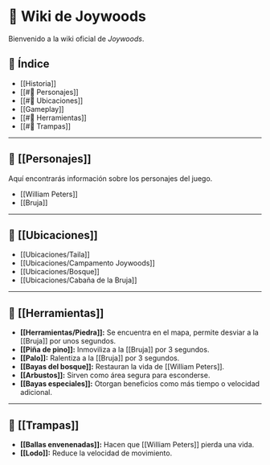 # 📜 Wiki de Joywoods

Bienvenido a la wiki oficial de *Joywoods*.

## 📂 Índice
- [[Historia]]
- [[#📁 Personajes]]
- [[#📄 Ubicaciones]]
- [[Gameplay]]
- [[#📄 Herramientas]]
- [[#📄 Trampas]]

---

## 📁 [[Personajes]]

Aquí encontrarás información sobre los personajes del juego.

- [[William Peters]]
- [[Bruja]] 

---

## 📄 [[Ubicaciones]]

- [[Ubicaciones/Taila]]
- [[Ubicaciones/Campamento Joywoods]]
- [[Ubicaciones/Bosque]]
- [[Ubicaciones/Cabaña de la Bruja]]

---

## 📄 [[Herramientas]]

- **[[Herramientas/Piedra]]:** Se encuentra en el mapa, permite desviar a la [[Bruja]] por unos segundos.
- **[[Piña de pino]]:** Inmoviliza a la [[Bruja]] por 3 segundos.
- **[[Palo]]:** Ralentiza a la [[Bruja]] por 3 segundos.
- **[[Bayas del bosque]]:** Restauran la vida de [[William Peters]].
- **[[Arbustos]]:** Sirven como área segura para esconderse.
- **[[Bayas especiales]]:** Otorgan beneficios como más tiempo o velocidad adicional.

---

## 📄 [[Trampas]]

- **[[Ballas envenenadas]]:** Hacen que [[William Peters]] pierda una vida.
- **[[Lodo]]:** Reduce la velocidad de movimiento.
